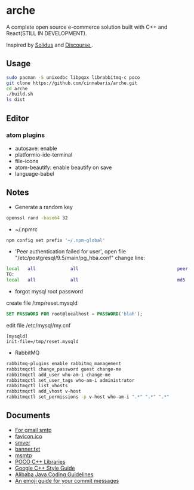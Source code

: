 # arche

A complete open source e-commerce solution built with C++ and React(STILL IN DEVELOPMENT).

Inspired by [Solidus](https://github.com/solidusio/solidus) and [Discourse
](https://github.com/discourse/discourse).

## Usage

```bash
sudo pacman -S unixodbc libpqxx librabbitmq-c poco
git clone https://github.com/cinnabaris/arche.git
cd arche
./build.sh
ls dist
```

## Editor

### atom plugins

-   autosave: enable
-   platformio-ide-terminal
-   file-icons
-   atom-beautify: enable beautify on save
-   language-babel

## Notes

-   Generate a random key

```bash
openssl rand -base64 32
```

-   ~/.npmrc

```bash
npm config set prefix '~/.npm-global'
```

-   'Peer authentication failed for user', open file "/etc/postgresql/9.5/main/pg_hba.conf" change line:

```bash
local   all             all                                     peer
TO:
local   all             all                                     md5
```

-   forgot mysql root password

create file  /tmp/reset.mysqld

```sql
SET PASSWORD FOR root@localhost = PASSWORD('blah');
```

edit file /etc/mysql/my.cnf

```text
[mysqld]
init-file=/tmp/reset.mysqld
```

-   RabbitMQ

```bash
rabbitmq-plugins enable rabbitmq_management
rabbitmqctl change_password guest change-me
rabbitmqctl add_user who-am-i change-me
rabbitmqctl set_user_tags who-am-i administrator
rabbitmqctl list_vhosts
rabbitmqctl add_vhost v-host
rabbitmqctl set_permissions -p v-host who-am-i ".*" ".*" ".*"
```

## Documents

-   [For gmail smtp](http://stackoverflow.com/questions/20337040/gmail-smtp-debug-error-please-log-in-via-your-web-browser)
-   [favicon.ico](http://icoconvert.com/)
-   [smver](http://semver.org/)
-   [banner.txt](http://patorjk.com/software/taag/)
-   [msmtp](https://wiki.archlinux.org/index.php/msmtp)
-   [POCO C++ Libraries](https://pocoproject.org/docs/index.html)
-   [Google C++ Style Guide](https://google.github.io/styleguide/cppguide.html)
-   [Alibaba Java Coding Guidelines](https://github.com/alibaba/p3c)
-   [An emoji guide for your commit messages](https://gitmoji.carloscuesta.me/)

